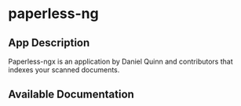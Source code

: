 # paperless-ng

## App Description

Paperless-ngx is an application by Daniel Quinn and contributors that indexes your scanned documents.

## Available Documentation

